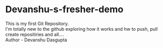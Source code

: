 # Devanshu-s-fresher-demo
This is my first Git Repository.
<br>
I'm totally new to the github exploring how it works and hw to push, pull create repositiries and all....
<br>
Author - Devanshu Dasgupta

